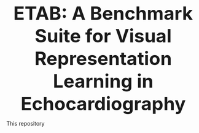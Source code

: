 <p align="center">
    <b><font size="+20"> ETAB: A Benchmark Suite for Visual Representation Learning in Echocardiography </font> </b>
</p>

This repository 


